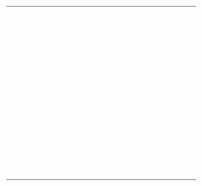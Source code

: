 <table style="width:100%; position: relative;">
  <tr>
    <td align="center" width="100%" style="background: url('fondo.jpg'); background-size: cover; padding: 50px; color: white; font-size: 20px;">
      <h1>👋 ¡Hola, soy [Tu Nombre]!</h1>
      <p>🚀 Desarrollador Web Junior | 💻 Apasionado por el código limpio y funcional</p>
      <p>🌍 Siempre aprendiendo nuevas tecnologías</p>
    </td>
  </tr>
</table>
